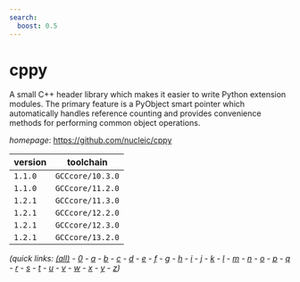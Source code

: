 ```yaml
---
search:
  boost: 0.5
---
```

# cppy

A small C++ header library which makes it easier to write Python extension modules. The primary feature is a PyObject smart pointer which automatically handles reference counting and provides convenience methods for performing common object operations.

*homepage*: <https://github.com/nucleic/cppy>

version | toolchain
--------|----------
``1.1.0`` | ``GCCcore/10.3.0``
``1.1.0`` | ``GCCcore/11.2.0``
``1.2.1`` | ``GCCcore/11.3.0``
``1.2.1`` | ``GCCcore/12.2.0``
``1.2.1`` | ``GCCcore/12.3.0``
``1.2.1`` | ``GCCcore/13.2.0``


*(quick links: [(all)](../index.md) - [0](../0/index.md) - [a](../a/index.md) - [b](../b/index.md) - [c](../c/index.md) - [d](../d/index.md) - [e](../e/index.md) - [f](../f/index.md) - [g](../g/index.md) - [h](../h/index.md) - [i](../i/index.md) - [j](../j/index.md) - [k](../k/index.md) - [l](../l/index.md) - [m](../m/index.md) - [n](../n/index.md) - [o](../o/index.md) - [p](../p/index.md) - [q](../q/index.md) - [r](../r/index.md) - [s](../s/index.md) - [t](../t/index.md) - [u](../u/index.md) - [v](../v/index.md) - [w](../w/index.md) - [x](../x/index.md) - [y](../y/index.md) - [z](../z/index.md))*

